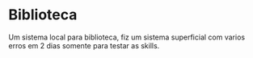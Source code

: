 # Biblioteca
Um sistema local para biblioteca, fiz um sistema superficial com varios erros em 2 dias somente para testar as skills.

